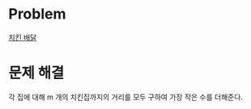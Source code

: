 # Problem
[치킨 배달](https://www.acmicpc.net/problem/15686)
   
# 문제 해결
각 집에 대해 m 개의 치킨집까지의 거리를 모두 구하여 가장 작은 수를 더해준다.   